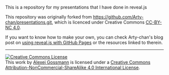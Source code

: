 This is a repository for my presentations that I have done in reveal.js

This repository was originally forked from <https://github.com/Arty-chan/presentations.git>, which is licenced under Creative Commons [CC-BY-NC 4.0](http://creativecommons.org/licenses/by-nc/4.0/).

If you want to know how to make your own, you can check Arty-chan's blog post on [using reveal.js with GitHub Pages](https://cynng.wordpress.com/2014/10/08/using-reveal-js-on-github-pages-for-your-presentations/) or the resources linked to therein.

---------------------------------------------------

<a rel="license" href="http://creativecommons.org/licenses/by-nc-sa/4.0/"><img alt="Creative Commons License" style="border-width:0" src="https://i.creativecommons.org/l/by-nc-sa/4.0/88x31.png" /></a><br />This work by <a xmlns:cc="http://creativecommons.org/ns#" href="https://github.com/agisga/flowchart_of_statistical_models" property="cc:attributionName" rel="cc:attributionURL">Alexej Gossmann</a> is licensed under a <a rel="license" href="http://creativecommons.org/licenses/by-nc-sa/4.0/">Creative Commons Attribution-NonCommercial-ShareAlike 4.0 International License</a>.
